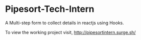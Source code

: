 # Pipesort-Tech-Intern
A Multi-step form to collect details in reactjs using Hooks.

To view the working project visit, http://pipesortintern.surge.sh/
